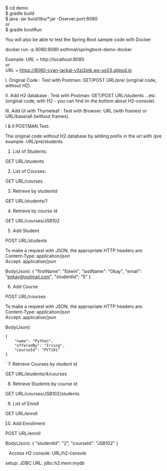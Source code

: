 
$ cd demo      
$ gradle build   
$ java -jar buid/libs/*.jar -Dserver.port:8080  
or  
$ gradle bootRun  

You will also be able to test the Spring Boot sample code with Docker

docker run -p 8080:8080 eothmal/springboot-demo-docker

Example: URL = http://localhost:8080  
         or     
         URL =  https://8080-cyan-jackal-v3zi2ptk.ws-us03.gitpod.io  

I.    Original Code         : Test with Postman: GET/POST URL/pre/  (original code, without H2).

II.   Add H2 database       : Test with Postman: GET/POST URL/students ...etc  (original code, with H2 - you can find iin the bottom about H2-console).

III.  Add UI with Thymeleaf : Test with Browser: URL (with frames) or URL/base/all (without frames).


I & II
POSTMAN Test:

The original code without H2 database by adding prefix in the url with /pre
    example: URL/pre/students

1. List of Students:

GET URL/students

2. List of Courses:

GET URL/courses

3. Retrieve by studentid

GET URL/students/1

4. Retrieve by course id

GET URL/courses/JSB102

5. Add Student

POST URL/students
  
To make a request with JSON, the appropriate HTTP headers are:  
Content-Type: application/json  
Accept: application/json  
  
Body(Json):
 {
        "firstName": "Edwin",
        "lastName": "Okay",
        "email": "eokay@outmail.com",
        "studentId": "5"
    }

6. Add Course

POST URL/courses

To make a request with JSON, the appropriate HTTP headers are:  
Content-Type: application/json  
Accept: application/json  
  
Body(Json):

    {
        "name": "Python",
        "offeredBy": "Irving",
        "courseId": "PYT101"
    }
`
7. Retrieve Courses by student id

GET URL/students/4/courses

8. Retrieve Students by course id

GET URL/courses/JSB102/students

9. List of Enroll 

GET URL/enroll

10. Add Enrollment

POST URL/enroll

Body(Json):
 {
        "studentId": "2",
        "courseId": "JSB102"
 }

`
`
Access H2 console:
URL/h2-console

setup:
JDBC URL: jdbc:h2:mem:mydb

